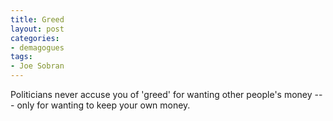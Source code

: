 ```yaml
---
title: Greed
layout: post
categories:
- demagogues
tags:
- Joe Sobran
---
```


Politicians never accuse you of 'greed' for wanting other people's money --- only for wanting to keep your own money.